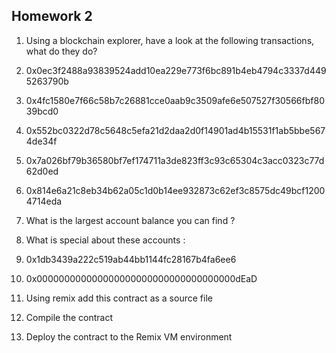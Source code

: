 ## Homework 2

1. Using a blockchain explorer, have a look at the following transactions, what do they do?
  1. 0x0ec3f2488a93839524add10ea229e773f6bc891b4eb4794c3337d4495263790b
  2. 0x4fc1580e7f66c58b7c26881cce0aab9c3509afe6e507527f30566fbf8039bcd0
  3. 0x552bc0322d78c5648c5efa21d2daa2d0f14901ad4b15531f1ab5bbe5674de34f
  4. 0x7a026bf79b36580bf7ef174711a3de823ff3c93c65304c3acc0323c77d62d0ed
  5. 0x814e6a21c8eb34b62a05c1d0b14ee932873c62ef3c8575dc49bcf12004714eda
  
2. What is the largest account balance you can find ?

3. What is special about these accounts :
  1. 0x1db3439a222c519ab44bb1144fc28167b4fa6ee6
  2. 0x000000000000000000000000000000000000dEaD

4. Using remix add this contract as a source file
  1. Compile the contract
  2. Deploy the contract to the Remix VM environment

